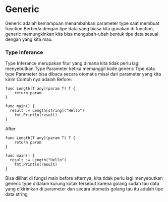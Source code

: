 # Generic

Generic adalah kemampuan menambahkan parameter type saat membuat function
Berbeda dengan tipe data yang biasa kita gunakan di function, generic memungkinkan kita bisa mengubah-ubah bentuk tipe data sesuai dengan yang kita mau.

### Type Inferance

Type Inferance merupakan fitur yang dimana kita tidak perlu lagi menyebutkan Type Parameter ketika memanggil kode generic
Tipe data type Parameter bisa dibaca secara otomatis misal dari parameter yang kita kirim
Contoh nya adalah
Before:

```
func Length[T any](param T) T {
	return param
}

func main() {
  result := Length[string]("Hello")
	fmt.Println(result)
}
```

After

```
func Length[T any](param T) T {
	return param
}

func main() {
  result := Length("Hello")
	fmt.Println(result)
}
```

Bisa dilihat di fungsi main before afternya, kita tidak perlu lagi menyebutkan generic type didalam kurung kotak tersebut karena golang sudah tau data yang dikirimkan di parameter dan secara otomatis golang tau itu adalah tipe data string
